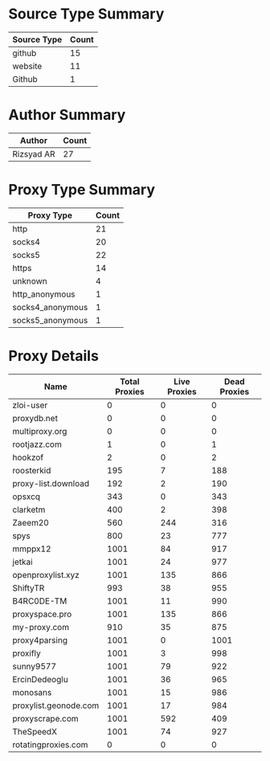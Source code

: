 # Source Type Summary

| Source Type | Count |
|-------------|-------|
| github | 15 |
| website | 11 |
| Github | 1 |


# Author Summary

| Author | Count |
|--------|-------|
| Rizsyad AR | 27 |


# Proxy Type Summary

| Proxy Type | Count |
|------------|-------|
| http | 21 |
| socks4 | 20 |
| socks5 | 22 |
| https | 14 |
| unknown | 4 |
| http_anonymous | 1 |
| socks4_anonymous | 1 |
| socks5_anonymous | 1 |


# Proxy Details

| Name | Total Proxies | Live Proxies | Dead Proxies |
|------|---------------|--------------|---------------|
| zloi-user | 0 | 0 | 0 |
| proxydb.net | 0 | 0 | 0 |
| multiproxy.org | 0 | 0 | 0 |
| rootjazz.com | 1 | 0 | 1 |
| hookzof | 2 | 0 | 2 |
| roosterkid | 195 | 7 | 188 |
| proxy-list.download | 192 | 2 | 190 |
| opsxcq | 343 | 0 | 343 |
| clarketm | 400 | 2 | 398 |
| Zaeem20 | 560 | 244 | 316 |
| spys | 800 | 23 | 777 |
| mmppx12 | 1001 | 84 | 917 |
| jetkai | 1001 | 24 | 977 |
| openproxylist.xyz | 1001 | 135 | 866 |
| ShiftyTR | 993 | 38 | 955 |
| B4RC0DE-TM | 1001 | 11 | 990 |
| proxyspace.pro | 1001 | 135 | 866 |
| my-proxy.com | 910 | 35 | 875 |
| proxy4parsing | 1001 | 0 | 1001 |
| proxifly | 1001 | 3 | 998 |
| sunny9577 | 1001 | 79 | 922 |
| ErcinDedeoglu | 1001 | 36 | 965 |
| monosans | 1001 | 15 | 986 |
| proxylist.geonode.com | 1001 | 17 | 984 |
| proxyscrape.com | 1001 | 592 | 409 |
| TheSpeedX | 1001 | 74 | 927 |
| rotatingproxies.com | 0 | 0 | 0 |
